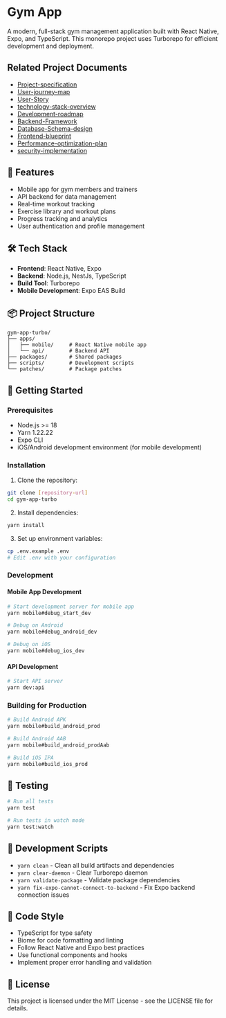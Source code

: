 # Gym App

A modern, full-stack gym management application built with React Native, Expo, and TypeScript. This monorepo project uses Turborepo for efficient development and deployment.

## Related Project Documents

- [Project-specification](docs/project-specifications.md)
- [User-journey-map](docs/user-journey-map.md)
- [User-Story](docs/user-story.md)
- [technology-stack-overview](docs/technology-stack-overview.md)
- [Development-roadmap](docs/development-roadmap.md)
- [Backend-Framework](docs/backend-framework.md)
- [Database-Schema-design](docs/database-schema-design.md)
- [Frontend-blueprint](docs/frontend-blueprint.md)
- [Performance-optimization-plan](docs/performance-optimization-plan.md)
- [security-implementation](docs/security-implementation-guide.md)


## 🚀 Features

- Mobile app for gym members and trainers
- API backend for data management
- Real-time workout tracking
- Exercise library and workout plans
- Progress tracking and analytics
- User authentication and profile management

## 🛠 Tech Stack

- **Frontend**: React Native, Expo
- **Backend**: Node.js, NestJs, TypeScript
- **Build Tool**: Turborepo
- **Mobile Development**: Expo EAS Build

## 📦 Project Structure

```
gym-app-turbo/
├── apps/
│   ├── mobile/     # React Native mobile app
│   └── api/        # Backend API
├── packages/       # Shared packages
├── scripts/        # Development scripts
└── patches/        # Package patches
```

## 🚀 Getting Started

### Prerequisites

- Node.js >= 18
- Yarn 1.22.22
- Expo CLI
- iOS/Android development environment (for mobile development)

### Installation

1. Clone the repository:
```bash
git clone [repository-url]
cd gym-app-turbo
```

2. Install dependencies:
```bash
yarn install
```

3. Set up environment variables:
```bash
cp .env.example .env
# Edit .env with your configuration
```

### Development

#### Mobile App Development

```bash
# Start development server for mobile app
yarn mobile#debug_start_dev

# Debug on Android
yarn mobile#debug_android_dev

# Debug on iOS
yarn mobile#debug_ios_dev
```

#### API Development

```bash
# Start API server
yarn dev:api
```

### Building for Production

```bash
# Build Android APK
yarn mobile#build_android_prod

# Build Android AAB
yarn mobile#build_android_prodAab

# Build iOS IPA
yarn mobile#build_ios_prod
```

## 🧪 Testing

```bash
# Run all tests
yarn test

# Run tests in watch mode
yarn test:watch
```

## 🔧 Development Scripts

- `yarn clean` - Clean all build artifacts and dependencies
- `yarn clear-daemon` - Clear Turborepo daemon
- `yarn validate-package` - Validate package dependencies
- `yarn fix-expo-cannot-connect-to-backend` - Fix Expo backend connection issues

## 📝 Code Style

- TypeScript for type safety
- Biome for code formatting and linting
- Follow React Native and Expo best practices
- Use functional components and hooks
- Implement proper error handling and validation

## 📄 License

This project is licensed under the MIT License - see the LICENSE file for details.
